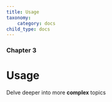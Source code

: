 ```yaml
---
title: Usage
taxonomy:
    category: docs
child_type: docs
---
```


### Chapter 3

# Usage

Delve deeper into more **complex** topics
